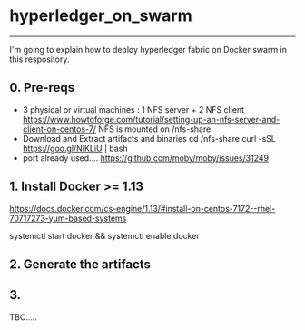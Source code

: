 # hyperledger_on_swarm
---

I'm going to explain how to deploy hyperledger fabric on Docker swarm in this respository.
## 0. Pre-reqs
 - 3 physical or virtual machines
   : 1 NFS server + 2 NFS client
   https://www.howtoforge.com/tutorial/setting-up-an-nfs-server-and-client-on-centos-7/
     NFS is mounted on /nfs-share
 - Download and Extract artifacts and binaries
   cd /nfs-share
   curl -sSL https://goo.gl/NIKLiU | bash
 - port already used....
   https://github.com/moby/moby/issues/31249

## 1. Install Docker >= 1.13

https://docs.docker.com/cs-engine/1.13/#install-on-centos-7172--rhel-70717273-yum-based-systems

systemctl start docker && systemctl enable docker

## 2. Generate the artifacts

## 3. 
TBC.....
